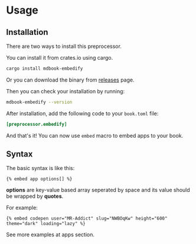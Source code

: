 # Usage

## Installation

There are two ways to install this preprocessor.

You can install it from crates.io using cargo.

```sh
cargo install mdbook-embedify
```

Or you can download the binary from [releases](https://github.com/mr-addict/mdbook-embedify/releases) page.

Then you can check your installation by running:

```sh
mdbook-embedify --version
```

After installation, add the following code to your `book.toml` file:

```toml
[preprocessor.embedify]
```

And that's it! You can now use `embed` macro to embed apps to your book.

## Syntax

The basic syntax is like this:

<!-- embed ignore begin -->

```text
{% embed app options[] %}
```

**options** are key-value based array seperated by space and its value should be wrapped by **quotes**.

For example:

```text
{% embed codepen user="MR-Addict" slug="NWBOqKw" height="600" theme="dark" loading="lazy" %}
```

<!-- embed ignore end -->

See more examples at apps section.
